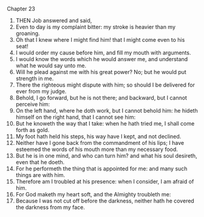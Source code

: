 

Chapter 23

1. THEN Job answered and said,
2. Even to day is my complaint bitter: my stroke is heavier than my groaning.
3. Oh that I knew where I might find him!  that I might come even to his seat!
4. I would order my cause before him, and fill my mouth with arguments.
5. I would know the words which he would answer me, and understand what he would say unto me.
6. Will he plead against me with his great power?  No; but he would put strength in me.
7. There the righteous might dispute with him; so should I be delivered for ever from my judge.
8. Behold, I go forward, but he is not there; and backward, but I cannot perceive him:
9. On the left hand, where he doth work, but I cannot behold him: he hideth himself on the right hand, that I cannot see him:
10. But he knoweth the way that I take: when he hath tried me, I shall come forth as gold.
11. My foot hath held his steps, his way have I kept, and not declined.
12. Neither have I gone back from the commandment of his lips; I have esteemed the words of his mouth more than my necessary food.
13. But he is in one mind, and who can turn him?  and what his soul desireth, even that he doeth.
14. For he performeth the thing that is appointed for me: and many such things are with him.
15. Therefore am I troubled at his presence: when I consider, I am afraid of him.
16. For God maketh my heart soft, and the Almighty troubleth me:
17. Because I was not cut off before the darkness, neither hath he covered the darkness from my face.
